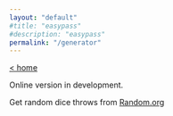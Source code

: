 ```yaml
---
layout: "default"
#title: "easypass"
#description: "easypass"
permalink: "/generator"
---
```


[< home](index.md)

Online version in development.

Get random dice throws from <a href="https://www.random.org/integers/?num=50&min=1&max=6&col=5&base=10&format=plain&rnd=new" target="_blank">Random.org</a>
